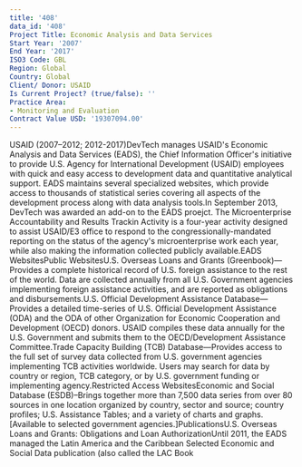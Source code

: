 ```yaml
---
title: '408'
data_id: '408'
Project Title: Economic Analysis and Data Services
Start Year: '2007'
End Year: '2017'
ISO3 Code: GBL
Region: Global
Country: Global
Client/ Donor: USAID
Is Current Project? (true/false): ''
Practice Area:
- Monitoring and Evaluation
Contract Value USD: '19307094.00'
---
```


USAID (2007–2012; 2012-2017)DevTech manages USAID's Economic Analysis and Data Services (EADS), the Chief Information Officer's initiative to provide U.S. Agency for International Development (USAID) employees with quick and easy access to development data and quantitative analytical support. EADS maintains several specialized websites, which provide access to thousands of statistical series covering all aspects of the development process along with data analysis tools.In September 2013, DevTech was awarded an add-on to the EADS proejct. The Microenterprise Accountability and Results Trackin Activity is a four-year activity designed to assist USAID/E3 office to respond to the congressionally-mandated reporting on the status of the agency's microenterprise work each year, while also making the information collected publicly available.EADS WebsitesPublic WebsitesU.S. Overseas Loans and Grants (Greenbook)—Provides a complete historical record of U.S. foreign assistance to the rest of the world. Data are collected annually from all U.S. Government agencies implementing foreign assistance activities, and are reported as obligations and disbursements.U.S. Official Development Assistance Database—Provides a detailed time-series of U.S. Official Development Assistance (ODA) and the ODA of other Organization for Economic Cooperation and Development (OECD) donors. USAID compiles these data annually for the U.S. Government and submits them to the OECD/Development Assistance Committee.Trade Capacity Building (TCB) Database—Provides access to the full set of survey data collected from U.S. government agencies implementing TCB activities worldwide. Users may search for data by country or region, TCB category, or by U.S. government funding or implementing agency.Restricted Access WebsitesEconomic and Social Database (ESDB)–Brings together more than 7,500 data series from over 80 sources in one location organized by country, sector and source; country profiles; U.S. Assistance Tables; and a variety of charts and graphs. [Available to selected government agencies.]PublicationsU.S. Overseas Loans and Grants: Obligations and Loan AuthorizationUntil 2011, the EADS managed the Latin America and the Caribbean Selected Economic and Social Data publication (also called the LAC Book